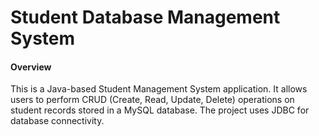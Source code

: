 <h1>Student Database Management System</h1>

<h4>Overview</h4>

This is a   Java-based Student   Management System application. It allows users to perform CRUD (Create, Read, Update, Delete) operations on student records stored in a MySQL database. The project uses JDBC for database connectivity.
